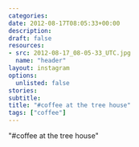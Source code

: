```yaml
---
categories:
date: 2012-08-17T08:05:33+00:00
description:
draft: false
resources:
- src: 2012-08-17_08-05-33_UTC.jpg
  name: "header"
layout: instagram
options:
  unlisted: false
stories:
subtitle:
title: "#coffee at the tree house"
tags: ["coffee"]
---
```


"#coffee at the tree house"
